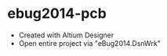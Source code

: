 ebug2014-pcb
============
- Created with Altium Designer
- Open entire project via "eBug2014.DsnWrk"
